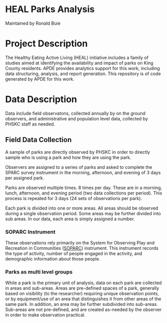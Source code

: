 # HEAL Parks Analysis


Maintained by Ronald Buie

# Project Description

The Healthy Eating Active Living (HEAL) initiative includes a family of studies aimed at identifying the availability and impact of parks on King County residents. APDE provides analytics support for this work, including data structuring, analysis, and report generation. This repository is of code generated by APDE for this work.

# Data Description

Data include field observatons, collected annually by on the ground observers, and administrative and population level data, collected by PHSKC staff as needed. 

## Field Data Collection

A sample of parks are directly observed by PHSKC in order to directly sample who is using a park and how they are using the park.

Observers are assigned to a series of parks and asked to complete the SPARC survey instrument in the morning, afternoon, and evening of 3 days per assigned park.

Parks are observed multiple times. 8 times per day. These are in a morning, lunch, afternoon, and evening period (two data collections per period). This process is repeated for 3 days (24 sets of observations per park).

Each park is divided into one or more areas. All areas should be observed during a single observation period. Some areas may be further divided into sub areas. In our data, each area is simply assigned a number.

### SOPARC Instrument

These observations rely primarily on the System for Observing Play and Recreation in Communities ([SOPARC]) instrument. This instrument records the type of activity, number of people engaged in the activity, and demographic information about those people.

### Parks as multi level groups

While a park is the primary unit of analysis, data on each park are collected in areas and sub-areas. Areas are pre-defined spaces of a park, generally based on visibility (to the researcher) requiring unique observation points, or by equipment/use of an area that distinguishes it from other areas of the same park. In addition, an area may be further subdivided into sub-areas. Sub-areas are not pre-defined, and are created as-needed by the observer in order to make observation practical.

[SOPARC]: https://activelivingresearch.org/sites/activelivingresearch.org/files/SOPARC_Protocols.pdf
